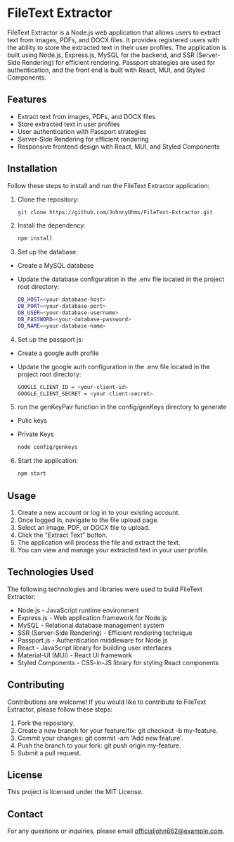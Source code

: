 # FileText Extractor

FileText Extractor is a Node.js web application that allows users to extract text from images, PDFs, and DOCX files. It provides registered users with the ability to store the extracted text in their user profiles. The application is built using Node.js, Express.js, MySQL for the backend, and SSR (Server-Side Rendering) for efficient rendering. Passport strategies are used for authentication, and the front end is built with React, MUI, and Styled Components.

## Features

- Extract text from images, PDFs, and DOCX files
- Store extracted text in user profiles
- User authentication with Passport strategies
- Server-Side Rendering for efficient rendering
- Responsive frontend design with React, MUI, and Styled Components

## Installation

Follow these steps to install and run the FileText Extractor application:

1. Clone the repository:

   ```bash
   git clone https://github.com/JohnnyOhms/FileText-Extractor.git

2. Install the dependency:

    ```bash
    npm install
    
3. Set up the database:

  - Create a MySQL database
  - Update the database configuration in the .env file located in the project root directory:

     ```bash
    DB_HOST=<your-database-host>
    DB_PORT=<your-database-port>
    DB_USER=<your-database-username>
    DB_PASSWORD=<your-database-password>
    DB_NAME=<your-database-name>

4. Set up the passport js:

  - Create a google auth profile
  - Update the google auth configuration in the .env file located in the project root directory:

     ```bash
     GOOGLE_CLIENT_ID = <your-client-id>
     GOOGLE_CLIENT_SECRET = <your-client-secret>

5. run the genKeyPair function in the config/genKeys directory to generate

- Pulic keys
- Private Keys
  
    ```bash
    node config/genkeys

6. Start the application:
     
     ```bash
     npm start

## Usage
1. Create a new account or log in to your existing account.
2. Once logged in, navigate to the file upload page.
3. Select an image, PDF, or DOCX file to upload.
4. Click the "Extract Text" button.
5. The application will process the file and extract the text.
6. You can view and manage your extracted text in your user profile.

## Technologies Used
The following technologies and libraries were used to build FileText Extractor:

- Node.js - JavaScript runtime environment
- Express.js - Web application framework for Node.js
- MySQL - Relational database management system
- SSR (Server-Side Rendering) - Efficient rendering technique
- Passport.js - Authentication middleware for Node.js
- React - JavaScript library for building user interfaces
- Material-UI (MUI) - React UI framework
- Styled Components - CSS-in-JS library for styling React components

## Contributing
Contributions are welcome! If you would like to contribute to FileText Extractor, please follow these steps:

1. Fork the repository.
2. Create a new branch for your feature/fix: git checkout -b my-feature.
3. Commit your changes: git commit -am 'Add new feature'.
4. Push the branch to your fork: git push origin my-feature.
5. Submit a pull request.

## License
This project is licensed under the MIT License.

## Contact
For any questions or inquiries, please email officialjohn662@example.com.



